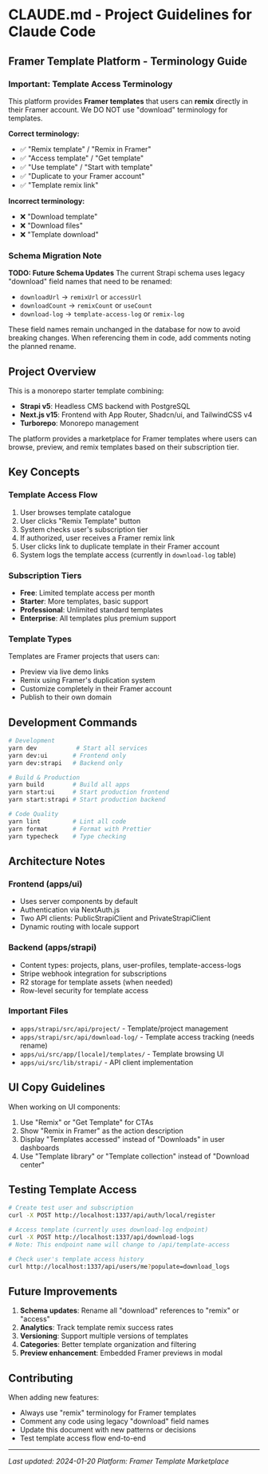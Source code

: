 # CLAUDE.md - Project Guidelines for Claude Code

## Framer Template Platform - Terminology Guide

### Important: Template Access Terminology

This platform provides **Framer templates** that users can **remix** directly in their Framer account. We DO NOT use "download" terminology for templates.

**Correct terminology:**
- ✅ "Remix template" / "Remix in Framer"
- ✅ "Access template" / "Get template"
- ✅ "Use template" / "Start with template"
- ✅ "Duplicate to your Framer account"
- ✅ "Template remix link"

**Incorrect terminology:**
- ❌ "Download template"
- ❌ "Download files"
- ❌ "Template download"

### Schema Migration Note

**TODO: Future Schema Updates**
The current Strapi schema uses legacy "download" field names that need to be renamed:
- `downloadUrl` → `remixUrl` or `accessUrl`
- `downloadCount` → `remixCount` or `useCount`
- `download-log` → `template-access-log` or `remix-log`

These field names remain unchanged in the database for now to avoid breaking changes. When referencing them in code, add comments noting the planned rename.

## Project Overview

This is a monorepo starter template combining:
- **Strapi v5**: Headless CMS backend with PostgreSQL
- **Next.js v15**: Frontend with App Router, Shadcn/ui, and TailwindCSS v4
- **Turborepo**: Monorepo management

The platform provides a marketplace for Framer templates where users can browse, preview, and remix templates based on their subscription tier.

## Key Concepts

### Template Access Flow
1. User browses template catalogue
2. User clicks "Remix Template" button
3. System checks user's subscription tier
4. If authorized, user receives a Framer remix link
5. User clicks link to duplicate template in their Framer account
6. System logs the template access (currently in `download-log` table)

### Subscription Tiers
- **Free**: Limited template access per month
- **Starter**: More templates, basic support
- **Professional**: Unlimited standard templates
- **Enterprise**: All templates plus premium support

### Template Types
Templates are Framer projects that users can:
- Preview via live demo links
- Remix using Framer's duplication system
- Customize completely in their Framer account
- Publish to their own domain

## Development Commands

```bash
# Development
yarn dev           # Start all services
yarn dev:ui       # Frontend only
yarn dev:strapi   # Backend only

# Build & Production
yarn build        # Build all apps
yarn start:ui     # Start production frontend
yarn start:strapi # Start production backend

# Code Quality
yarn lint         # Lint all code
yarn format       # Format with Prettier
yarn typecheck    # Type checking
```

## Architecture Notes

### Frontend (apps/ui)
- Uses server components by default
- Authentication via NextAuth.js
- Two API clients: PublicStrapiClient and PrivateStrapiClient
- Dynamic routing with locale support

### Backend (apps/strapi)
- Content types: projects, plans, user-profiles, template-access-logs
- Stripe webhook integration for subscriptions
- R2 storage for template assets (when needed)
- Row-level security for template access

### Important Files
- `apps/strapi/src/api/project/` - Template/project management
- `apps/strapi/src/api/download-log/` - Template access tracking (needs rename)
- `apps/ui/src/app/[locale]/templates/` - Template browsing UI
- `apps/ui/src/lib/strapi/` - API client implementation

## UI Copy Guidelines

When working on UI components:
1. Use "Remix" or "Get Template" for CTAs
2. Show "Remix in Framer" as the action description
3. Display "Templates accessed" instead of "Downloads" in user dashboards
4. Use "Template library" or "Template collection" instead of "Download center"

## Testing Template Access

```bash
# Create test user and subscription
curl -X POST http://localhost:1337/api/auth/local/register

# Access template (currently uses download-log endpoint)
curl -X POST http://localhost:1337/api/download-logs
# Note: This endpoint name will change to /api/template-access

# Check user's template access history
curl http://localhost:1337/api/users/me?populate=download_logs
```

## Future Improvements

1. **Schema updates**: Rename all "download" references to "remix" or "access"
2. **Analytics**: Track template remix success rates
3. **Versioning**: Support multiple versions of templates
4. **Categories**: Better template organization and filtering
5. **Preview enhancement**: Embedded Framer previews in modal

## Contributing

When adding new features:
- Always use "remix" terminology for Framer templates
- Comment any code using legacy "download" field names
- Update this document with new patterns or decisions
- Test template access flow end-to-end

---

*Last updated: 2024-01-20*
*Platform: Framer Template Marketplace*